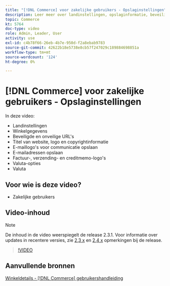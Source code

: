 ```yaml
---
title: "[!DNL Commerce] voor zakelijke gebruikers - Opslaginstellingen"
description: Leer meer over landinstellingen, opslaginformatie, beveiligde en onveilige URL's, websitetitel, logo, copyrightinformatie, communicatie-e-maillogo's, e-mailadressen van winkels, valutaopties en valutatarieven.
topic: Commerce
kt: 5764
doc-type: video
role: Admin, Leader, User
activity: use
exl-id: c4b78f66-26eb-4b7e-950d-f2a8ebab9783
source-git-commit: 42622b18e5738e8cb57f247029c189884698851a
workflow-type: tm+mt
source-wordcount: '124'
ht-degree: 0%

---
```


# [!DNL Commerce] voor zakelijke gebruikers - Opslaginstellingen

In deze video:

- Landinstellingen
- Winkelgegevens
- Beveiligde en onveilige URL&#39;s
- Titel van website, logo en copyrightinformatie
- E-maillogo&#39;s voor communicatie opslaan
- E-mailadressen opslaan
- Factuur-, verzending- en creditmemo-logo&#39;s
- Valuta-opties
- Valuta

## Voor wie is deze video?

- Zakelijke gebruikers

## Video-inhoud

>[!NOTE]
>
>De inhoud in de video weerspiegelt de release 2.3.1. Voor informatie over updates in recentere versies, zie [ 2,3 x](https://devdocs.magento.com/guides/v2.3/release-notes/bk-release-notes.html) en [2,4 x](https://devdocs.magento.com/guides/v2.4/release-notes/bk-release-notes.html) opmerkingen bij de release.

>[!VIDEO](https://video.tv.adobe.com/v/35949?quality=12&learn=on)

## Aanvullende bronnen

[Winkeldetails - [!DNL Commerce] gebruikershandleiding](https://docs.magento.com/user-guide/stores/store-details.html)
